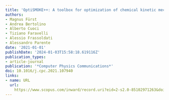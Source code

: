 ```yaml
---
title: 'OptiSMOKE++: A toolbox for optimization of chemical kinetic mechanisms'
authors:
- Magnus Fürst
- Andrea Bertolino
- Alberto Cuoci
- Tiziano Faravelli
- Alessio Frassoldati
- Alessandro Parente
date: '2021-01-01'
publishDate: '2024-01-03T15:58:18.619116Z'
publication_types:
- article-journal
publication: '*Computer Physics Communications*'
doi: 10.1016/j.cpc.2021.107940
links:
- name: URL
  url: 
    https://www.scopus.com/inward/record.uri?eid=2-s2.0-85102971263&doi=10.1016%2fj.cpc.2021.107940&partnerID=40&md5=1f3c65df664fedad70c77bedd371417d
---
```

